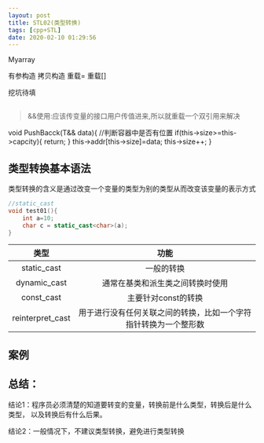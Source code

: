 ```yaml
---
layout: post
title: STL02(类型转换)
tags: [cpp+STL]
date: 2020-02-10 01:29:56
---
```


Myarray

有参构造
拷贝构造
重载=
重载[]

挖坑待填

```cpp

```

>&&使用:应该传变量的接口用户传值进来,所以就重载一个双引用来解决

void PushBacck(T&& data){
    //判断容器中是否有位置
    if(this->size>=this->capcity){
        return;
    }
    this->addr[this->size]=data;
     this->size++;
}

## 类型转换基本语法

类型转换的含义是通过改变一个变量的类型为别的类型从而改变该变量的表示方式

```cpp
//static_cast
void test01(){
    int a=10;
    char c = static_cast<char>(a);
}
```

|类型|功能|
| :-:| :-: |
| static_cast | 一般的转换 |
| dynamic_cast | 通常在基类和派生类之间转换时使用|
| const_cast| 主要针对const的转换|
|reinterpret_cast| 用于进行没有任何关联之间的转换，比如一个字符指针转换为一个整形数|

## 案例


## 总结：

结论1：程序员必须清楚的知道要转变的变量，转换前是什么类型，转换后是什么类型，
以及转换后有什么后果。

结论2：一般情况下，不建议类型转换，避免进行类型转换
